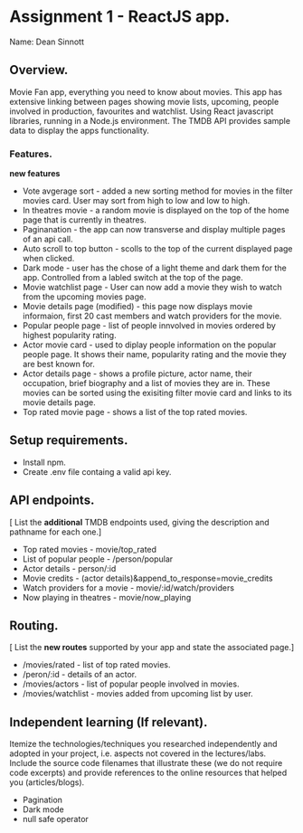 # Assignment 1 - ReactJS app.

Name: Dean Sinnott 

## Overview.

Movie Fan app, everything you need to know about movies. This app has extensive linking between pages showing movie lists, upcoming, people involved in production, favourites and watchlist. Using React javascript libraries, running in a Node.js environment. The TMDB API provides sample data to display the apps functionality.  


### Features.
 __new features__ 
 
+ Vote avgerage sort - added a new sorting method for movies in the filter movies card. User may sort from high to low and low to high.
+ In theatres movie - a random movie is displayed on the top of the home page that is currently in theatres.
+ Paginanation - the app can now  transverse and display  multiple pages of an api call.
+ Auto scroll to top button - scolls to the top of the current displayed page when clicked. 
+ Dark mode - user has the chose of a light theme and dark them for the app. Controlled from a labled switch at the top of the page. 
+ Movie watchlist page - User can now add a movie they wish to watch from the upcoming movies page. 
+ Movie details page (modified) - this page now displays movie informaion, first 20 cast members and watch providers for the movie. 
+ Popular people page - list of people innvolved in movies ordered by highest popularity rating. 
+ Actor movie card - used to diplay people information on the popular people page. It shows their name, popularity rating and the movie they are best  known for. 
+ Actor details page - shows a profile picture, actor name, their occupation, brief biography and a list of movies they are in. These movies can be sorted using the exisiting filter movie card and links to its movie details page. 
+ Top rated movie page - shows a list of the top rated movies. 



## Setup requirements.

+ Install npm.
+ Create .env file containg a valid api key.

## API endpoints.

[ List the __additional__ TMDB endpoints used, giving the description and pathname for each one.] 

+ Top rated movies - movie/top_rated
+ List of popular people - /person/popular
+ Actor details - person/:id
+ Movie credits - (actor details)&append_to_response=movie_credits
+ Watch providers for a movie - movie/:id/watch/providers
+ Now playing in theatres - movie/now_playing



## Routing.

[ List the __new routes__ supported by your app and state the associated page.]

+ /movies/rated - list of top rated movies.
+ /peron/:id - details of an actor. 
+ /movies/actors - list of popular people involved in movies.
+ /movies/watchlist - movies added from upcoming list by user. 


## Independent learning (If relevant).

Itemize the technologies/techniques you researched independently and adopted in your project, 
i.e. aspects not covered in the lectures/labs. Include the source code filenames that illustrate these 
(we do not require code excerpts) and provide references to the online resources that helped you (articles/blogs).
+ Pagination 
+ Dark mode 
+ null safe operator